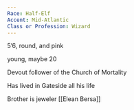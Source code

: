 ```yaml
---
Race: Half-Elf
Accent: Mid-Atlantic
Class or Profession: Wizard
---
```


5’6, round, and pink

young, maybe 20

Devout follower of the Church of Mortality

Has lived in Gateside all his life

Brother is jeweler [[Elean Bersa]] 